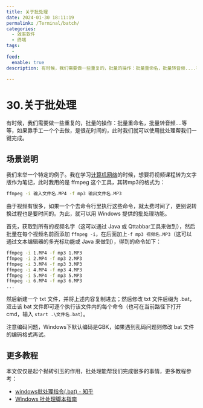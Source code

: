 ```yaml
---
title: 关于批处理
date: 2024-01-30 18:11:19
permalink: /Terminal/batch/
categories:
  - 效率软件
  - 终端
tags:
  - 
feed:
  enable: true
description: 有时候，我们需要做一些重复的，批量的操作：批量重命名，批量转音频....等等，如果靠手工一个个去做，是很花时间的，此时我们就可以使用批处理帮我们一键完成。

---
```


# 30.关于批处理

有时候，我们需要做一些重复的，批量的操作：批量重命名，批量转音频....等等，如果靠手工一个个去做，是很花时间的，此时我们就可以使用批处理帮我们一键完成。
<!-- more -->


## 场景说明

我们来举一个特定的例子。我在学习[计算机网络](https://www.peterjxl.com/Network/)的时候，想要将视频课程转为文字版作为笔记，此时我用的是 ffmpeg 这个工具，其转mp3的格式为：

```bash
ffmpeg -i 输入文件名.MP4 -f mp3 输出文件名.MP3
```


由于视频有很多，如果一个个去命令行里执行这些命令，就太费时间了，更别说转换过程也是要时间的。为此，就可以用 Windows 提供的批处理功能。


首先，获取到所有的视频名字（这可以通过 Java 或 Qttabbar工具来做到），然后批量在每个视频名前面添加 `ffmpeg -i`，在后面加上`-f mp3 视频名.MP3`（这可以通过文本编辑器的多光标功能或 Java 来做到），得到的命令如下：

```bash
ffmpeg -i 1.MP4 -f mp3 1.MP3
ffmpeg -i 2.MP4 -f mp3 2.MP3
ffmpeg -i 3.MP4 -f mp3 3.MP3
ffmpeg -i 4.MP4 -f mp3 4.MP3
ffmpeg -i 5.MP4 -f mp3 5.MP3
ffmpeg -i 6.MP4 -f mp3 6.MP3
...
```


然后新建一个 txt 文件，并将上述内容复制进去；然后修改 txt 文件后缀为 .bat，双击该 bat 文件即可逐个执行该文件内的每个命令（也可在当前路径下打开cmd，输入 `start .\文件名.bat`）。

注意编码问题，Windows下默认编码是GBK，如果遇到乱码问题则修改 bat 文件的编码格式再试。


## 更多教程

本文仅仅是起个抛砖引玉的作用，批处理能帮我们完成很多的事情，更多教程参考：

* [windows批处理指令(.bat) - 知乎](https://www.zhihu.com/column/c_1538489550271193088)
* [Windows 批处理脚本指南](https://ettingshausen.github.io/cmd/2017/12/09/guide-to-windows-batch-scripting.html)